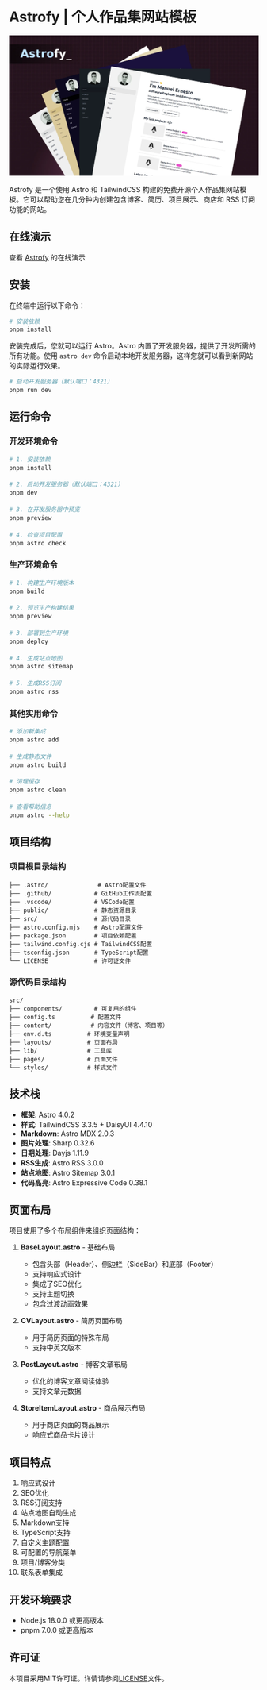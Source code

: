 # Astrofy | 个人作品集网站模板

![Astrofy | 个人作品集网站模板](public/social_img.webp)

Astrofy 是一个使用 Astro 和 TailwindCSS 构建的免费开源个人作品集网站模板。它可以帮助您在几分钟内创建包含博客、简历、项目展示、商店和 RSS 订阅功能的网站。

## 在线演示

查看 [Astrofy](https://astrofy-template.netlify.app/) 的在线演示

## 安装

在终端中运行以下命令：

```bash
# 安装依赖
pnpm install
```

安装完成后，您就可以运行 Astro。Astro 内置了开发服务器，提供了开发所需的所有功能。使用 `astro dev` 命令启动本地开发服务器，这样您就可以看到新网站的实际运行效果。

```bash
# 启动开发服务器（默认端口：4321）
pnpm run dev
```

## 运行命令

### 开发环境命令

```bash
# 1. 安装依赖
pnpm install

# 2. 启动开发服务器（默认端口：4321）
pnpm dev

# 3. 在开发服务器中预览
pnpm preview

# 4. 检查项目配置
pnpm astro check
```

### 生产环境命令

```bash
# 1. 构建生产环境版本
pnpm build

# 2. 预览生产构建结果
pnpm preview

# 3. 部署到生产环境
pnpm deploy

# 4. 生成站点地图
pnpm astro sitemap

# 5. 生成RSS订阅
pnpm astro rss
```

### 其他实用命令

```bash
# 添加新集成
pnpm astro add

# 生成静态文件
pnpm astro build

# 清理缓存
pnpm astro clean

# 查看帮助信息
pnpm astro --help
```

## 项目结构

### 项目根目录结构
```
├── .astro/              # Astro配置文件
├── .github/            # GitHub工作流配置
├── .vscode/            # VSCode配置
├── public/             # 静态资源目录
├── src/                # 源代码目录
├── astro.config.mjs    # Astro配置文件
├── package.json        # 项目依赖配置
├── tailwind.config.cjs # TailwindCSS配置
├── tsconfig.json       # TypeScript配置
└── LICENSE             # 许可证文件
```

### 源代码目录结构
```
src/
├── components/         # 可复用的组件
├── config.ts          # 配置文件
├── content/           # 内容文件（博客、项目等）
├── env.d.ts          # 环境变量声明
├── layouts/          # 页面布局
├── lib/              # 工具库
├── pages/            # 页面文件
└── styles/           # 样式文件
```

## 技术栈

- **框架**: Astro 4.0.2
- **样式**: TailwindCSS 3.3.5 + DaisyUI 4.4.10
- **Markdown**: Astro MDX 2.0.3
- **图片处理**: Sharp 0.32.6
- **日期处理**: Dayjs 1.11.9
- **RSS生成**: Astro RSS 3.0.0
- **站点地图**: Astro Sitemap 3.0.1
- **代码高亮**: Astro Expressive Code 0.38.1

## 页面布局

项目使用了多个布局组件来组织页面结构：

1. **BaseLayout.astro** - 基础布局
   - 包含头部（Header）、侧边栏（SideBar）和底部（Footer）
   - 支持响应式设计
   - 集成了SEO优化
   - 支持主题切换
   - 包含过渡动画效果

2. **CVLayout.astro** - 简历页面布局
   - 用于简历页面的特殊布局
   - 支持中英文版本

3. **PostLayout.astro** - 博客文章布局
   - 优化的博客文章阅读体验
   - 支持文章元数据

4. **StoreItemLayout.astro** - 商品展示布局
   - 用于商店页面的商品展示
   - 响应式商品卡片设计

## 项目特点

1. 响应式设计
2. SEO优化
3. RSS订阅支持
4. 站点地图自动生成
5. Markdown支持
6. TypeScript支持
7. 自定义主题配置
8. 可配置的导航菜单
9. 项目/博客分类
10. 联系表单集成

## 开发环境要求

- Node.js 18.0.0 或更高版本
- pnpm 7.0.0 或更高版本

## 许可证

本项目采用MIT许可证。详情请参阅[LICENSE](./LICENSE)文件。
